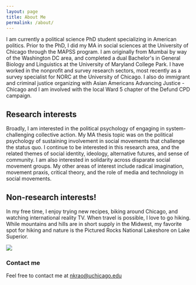 ```yaml
---
layout: page
title: About Me
permalink: /about/
---
```


I am currently a political science PhD student specializing in American politics. Prior to the PhD, I did my MA in social sciences at the University of Chicago through the MAPSS program. I am originally from Mumbai by way of the Washington DC area, and completed a dual Bachelor's in General Biology and Linguistics at the University of Maryland College Park. I have worked in the nonprofit and survey research sectors, most recently as a survey specialist for NORC at the University of Chicago. I also do immigrant and criminal justice organizing with Asian Americans Advancing Justice - Chicago and I am involved with the local Ward 5 chapter of the Defund CPD campaign. 

## Research interests
Broadly, I am interested in the political psychology of engaging in system-challenging collective action. My MA thesis topic was on the political psychology of sustaining involvement in social movements that challenge the status quo. I continue to be interested in this research area, and the related themes of social identity, ideology, alternative futures, and sense of community. I am also interested in solidarity across disparate social movement groups. My other areas of interest include radical imagination, movement praxis, critical theory, and the role of media and technology in social movements.

## Non-research interests!
In my free time, I enjoy trying new recipes, biking around Chicago, and watching international reality TV. When travel is possible, I love to go hiking. While mountains and hills are in short supply in the Midwest, my favorite spot for hiking and nature is the Pictured Rocks National Lakeshore on Lake Superior.

![](../images/pictured-rocks.jpg)


### Contact me

Feel free to contact me at [nkrao@uchicago.edu](mailto:nkrao@uchicago.edu)
